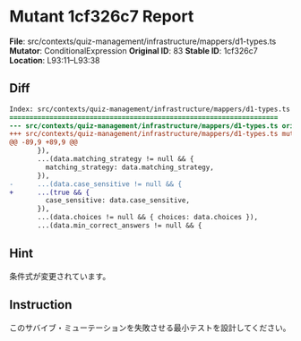 # Mutant 1cf326c7 Report

**File**: src/contexts/quiz-management/infrastructure/mappers/d1-types.ts
**Mutator**: ConditionalExpression
**Original ID**: 83
**Stable ID**: 1cf326c7
**Location**: L93:11–L93:38

## Diff

```diff
Index: src/contexts/quiz-management/infrastructure/mappers/d1-types.ts
===================================================================
--- src/contexts/quiz-management/infrastructure/mappers/d1-types.ts	original
+++ src/contexts/quiz-management/infrastructure/mappers/d1-types.ts	mutated #83
@@ -89,9 +89,9 @@
       }),
       ...(data.matching_strategy != null && {
         matching_strategy: data.matching_strategy,
       }),
-      ...(data.case_sensitive != null && {
+      ...(true && {
         case_sensitive: data.case_sensitive,
       }),
       ...(data.choices != null && { choices: data.choices }),
       ...(data.min_correct_answers != null && {
```

## Hint

条件式が変更されています。

## Instruction

このサバイブ・ミューテーションを失敗させる最小テストを設計してください。